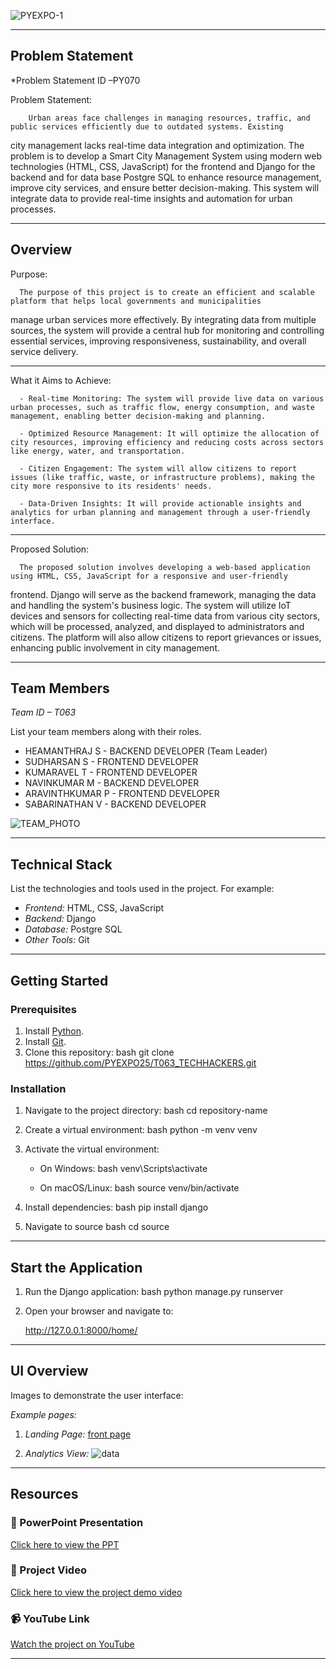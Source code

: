 ![PYEXPO-1](https://github.com/user-attachments/assets/fe91cd5f-f75e-4428-ad4e-4fb9f6569a2e)


----------------------------------------------------------------------------------------------------------------------------------


## Problem Statement

*Problem Statement ID –PY070


Problem Statement:
        
        Urban areas face challenges in managing resources, traffic, and public services efficiently due to outdated systems. Existing 
city management lacks real-time data integration and optimization. The problem is to develop a Smart City Management System using modern web technologies (HTML, CSS, JavaScript) for the frontend and Django for the backend and for data base Postgre SQL to enhance resource management, improve city services, and ensure better decision-making. This system will integrate data to provide real-time insights and automation for urban processes.

-------------------------------------------------------------------------------------------------------------------------------

## Overview

Purpose:

      The purpose of this project is to create an efficient and scalable platform that helps local governments and municipalities 
manage urban services more effectively. By integrating data from multiple sources, the system will provide a central hub for monitoring and controlling essential services, improving responsiveness, sustainability, and overall service delivery.

----------------------------------------------------------------------------------------------------------------------------------


What it Aims to Achieve:

      - Real-time Monitoring: The system will provide live data on various urban processes, such as traffic flow, energy consumption, and waste management, enabling better decision-making and planning.

      - Optimized Resource Management: It will optimize the allocation of city resources, improving efficiency and reducing costs across sectors like energy, water, and transportation.
      
      - Citizen Engagement: The system will allow citizens to report issues (like traffic, waste, or infrastructure problems), making the city more responsive to its residents' needs.
      
      - Data-Driven Insights: It will provide actionable insights and analytics for urban planning and management through a user-friendly interface.


----------------------------------------------------------------------------------------------------------------------------------
Proposed Solution:

      The proposed solution involves developing a web-based application using HTML, CSS, JavaScript for a responsive and user-friendly 
frontend. Django will serve as the backend framework, managing the data and handling the system's business logic. The system will utilize IoT devices and sensors for collecting real-time data from various city sectors, which will be processed, analyzed, and displayed to administrators and citizens. The platform will also allow citizens to report grievances or issues, enhancing public involvement in city management.


----------------------------------------------------------------------------------------------------------------------------------
## Team Members

*Team ID – T063*

List your team members along with their roles.

- HEAMANTHRAJ S   - BACKEND DEVELOPER (Team Leader)
- SUDHARSAN S     - FRONTEND DEVELOPER
- KUMARAVEL T     - FRONTEND DEVELOPER
- NAVINKUMAR M    - BACKEND DEVELOPER
- ARAVINTHKUMAR P - FRONTEND DEVELOPER
- SABARINATHAN V  - BACKEND DEVELOPER

![TEAM_PHOTO](https://github.com/user-attachments/assets/bcaa3340-94b7-4725-b6f8-8c2509b37831)



-------------------------------------------------------------------------------------------------------------------------------------
## Technical Stack

List the technologies and tools used in the project. For example:

- *Frontend:* HTML, CSS, JavaScript
- *Backend:*  Django
- *Database:* Postgre SQL
- *Other Tools:* Git


-------------------------------------------------------------------------------------------------------------------------------------
## Getting Started

### Prerequisites

1. Install [Python](https://www.python.org/downloads/).
2. Install [Git](https://git-scm.com/).
3. Clone this repository:
   bash
   git clone https://github.com/PYEXPO25/T063_TECHHACKERS.git
   

### Installation

1. Navigate to the project directory:
   bash
   cd repository-name
   
2. Create a virtual environment:
   bash
   python -m venv venv
   
3. Activate the virtual environment:
   - On Windows:
     bash
     venv\Scripts\activate
     
   - On macOS/Linux:
     bash
     source venv/bin/activate
     
4. Install dependencies:
   bash
   pip install django 

5. Navigate to source
   bash
   cd source
   

----------------------------------------------------------------------------------------------------------------------------------------


## Start the Application

1. Run the Django application:
   bash
   python manage.py runserver 
   
2. Open your browser and navigate to:
   
      http://127.0.0.1:8000/home/

----------------------------------------------------------------------------------------------------------------------------------------


## UI Overview

Images to demonstrate the user interface:

*Example pages:*

1. *Landing Page:*
   [front page](https://github.com/user-attachments/assets/34fd4dba-1899-44dc-aba6-8063b28e7f4e)

2. *Analytics View:*
   ![data](https://github.com/user-attachments/assets/7ca1eecc-2822-4adf-909d-313d2169ddf9)
   


----------------------------------------------------------------------------------------------------------------------------------------


## Resources

### 📄 PowerPoint Presentation
[Click here to view the PPT](https://1drv.ms/p/c/54bcca67381e87ed/EY4S503Om7hJuCK68f9RyV8BcsvB4yLysoupxjKBWp6o_w?e=JsOEzL)

### 🎥 Project Video
[Click here to view the project demo video](https://drive.google.com/file/d/1U_gOUOCwsqraNPF2ki2WBRQ23TlhuL_y/view?usp=sharing)

### 📹 YouTube Link
[Watch the project on YouTube](https://youtube.com/watch?v=2oOjp08BB0w&feature=shared)

----------------------------------------------------------------------------------------------------------------------------------------


